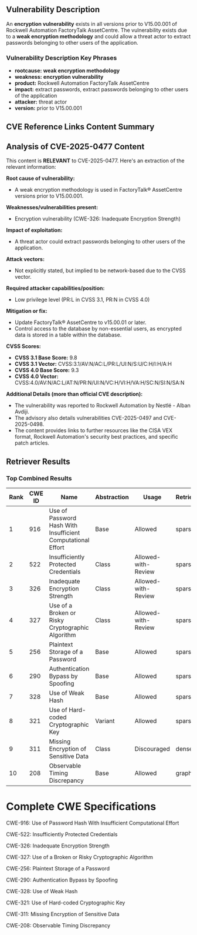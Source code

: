 ## Vulnerability Description
An **encryption vulnerability** exists in all versions prior to V15.00.001 of Rockwell Automation FactoryTalk AssetCentre. The vulnerability exists due to a **weak encryption methodology** and could allow a threat actor to extract passwords belonging to other users of the application.

### Vulnerability Description Key Phrases
- **rootcause:** **weak encryption methodology**
- **weakness:** **encryption vulnerability**
- **product:** Rockwell Automation FactoryTalk AssetCentre
- **impact:** extract passwords, extract passwords belonging to other users of the application
- **attacker:** threat actor
- **version:** prior to V15.00.001

## CVE Reference Links Content Summary
## Analysis of CVE-2025-0477 Content

This content is **RELEVANT** to CVE-2025-0477. Here's an extraction of the relevant information:

**Root cause of vulnerability:**

*   A weak encryption methodology is used in FactoryTalk® AssetCentre versions prior to V15.00.001.

**Weaknesses/vulnerabilities present:**

*   Encryption vulnerability (CWE-326: Inadequate Encryption Strength)

**Impact of exploitation:**

*   A threat actor could extract passwords belonging to other users of the application.

**Attack vectors:**

*   Not explicitly stated, but implied to be network-based due to the CVSS vector.

**Required attacker capabilities/position:**

*   Low privilege level (PR:L in CVSS 3.1, PR:N in CVSS 4.0)

**Mitigation or fix:**

*   Update FactoryTalk® AssetCentre to v15.00.01 or later.
*   Control access to the database by non-essential users, as encrypted data is stored in a table within the database.

**CVSS Scores:**

*   **CVSS 3.1 Base Score:** 9.8
*   **CVSS 3.1 Vector:** CVSS:3.1/AV:N/AC:L/PR:L/UI:N/S:U/C:H/I:H/A:H
*   **CVSS 4.0 Base Score:** 9.3
*   **CVSS 4.0 Vector:** CVSS:4.0/AV:N/AC:L/AT:N/PR:N/UI:N/VC:H/VI:H/VA:H/SC:N/SI:N/SA:N

**Additional Details (more than official CVE description):**

*   The vulnerability was reported to Rockwell Automation by Nestlé - Alban Avdiji.
*   The advisory also details vulnerabilities CVE-2025-0497 and CVE-2025-0498.
*   The content provides links to further resources like the CISA VEX format, Rockwell Automation's security best practices, and specific patch articles.

## Retriever Results

### Top Combined Results

| Rank | CWE ID | Name | Abstraction | Usage  | Retrievers | Individual Scores |
|------|--------|------|-------------|-------|------------|-------------------|
| 1 | 916 | Use of Password Hash With Insufficient Computational Effort | Base | Allowed | sparse | 0.294 |
| 2 | 522 | Insufficiently Protected Credentials | Class | Allowed-with-Review | sparse | 0.262 |
| 3 | 326 | Inadequate Encryption Strength | Class | Allowed-with-Review | sparse | 0.255 |
| 4 | 327 | Use of a Broken or Risky Cryptographic Algorithm | Class | Allowed-with-Review | sparse | 0.254 |
| 5 | 256 | Plaintext Storage of a Password | Base | Allowed | sparse | 0.252 |
| 6 | 290 | Authentication Bypass by Spoofing | Base | Allowed | sparse | 0.250 |
| 7 | 328 | Use of Weak Hash | Base | Allowed | sparse | 0.246 |
| 8 | 321 | Use of Hard-coded Cryptographic Key | Variant | Allowed | sparse | 0.245 |
| 9 | 311 | Missing Encryption of Sensitive Data | Class | Discouraged | dense | 0.615 |
| 10 | 208 | Observable Timing Discrepancy | Base | Allowed | graph | 0.002 |



# Complete CWE Specifications

CWE-916: Use of Password Hash With Insufficient Computational Effort

CWE-522: Insufficiently Protected Credentials

CWE-326: Inadequate Encryption Strength

CWE-327: Use of a Broken or Risky Cryptographic Algorithm

CWE-256: Plaintext Storage of a Password

CWE-290: Authentication Bypass by Spoofing

CWE-328: Use of Weak Hash

CWE-321: Use of Hard-coded Cryptographic Key

CWE-311: Missing Encryption of Sensitive Data

CWE-208: Observable Timing Discrepancy